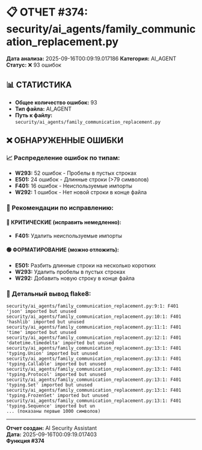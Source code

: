 # 📋 ОТЧЕТ #374: security/ai_agents/family_communication_replacement.py

**Дата анализа:** 2025-09-16T00:09:19.017186
**Категория:** AI_AGENT
**Статус:** ❌ 93 ошибок

## 📊 СТАТИСТИКА

- **Общее количество ошибок:** 93
- **Тип файла:** AI_AGENT
- **Путь к файлу:** `security/ai_agents/family_communication_replacement.py`

## ❌ ОБНАРУЖЕННЫЕ ОШИБКИ

### 📈 Распределение ошибок по типам:

- **W293:** 52 ошибок - Пробелы в пустых строках
- **E501:** 24 ошибок - Длинные строки (>79 символов)
- **F401:** 16 ошибок - Неиспользуемые импорты
- **W292:** 1 ошибок - Нет новой строки в конце файла

### 🎯 Рекомендации по исправлению:

#### 🔴 КРИТИЧЕСКИЕ (исправить немедленно):
- **F401:** Удалить неиспользуемые импорты

#### 🟢 ФОРМАТИРОВАНИЕ (можно отложить):
- **E501:** Разбить длинные строки на несколько коротких
- **W293:** Удалить пробелы в пустых строках
- **W292:** Добавить новую строку в конце файла

### 📝 Детальный вывод flake8:

```
security/ai_agents/family_communication_replacement.py:9:1: F401 'json' imported but unused
security/ai_agents/family_communication_replacement.py:10:1: F401 'hashlib' imported but unused
security/ai_agents/family_communication_replacement.py:11:1: F401 'time' imported but unused
security/ai_agents/family_communication_replacement.py:12:1: F401 'datetime.timedelta' imported but unused
security/ai_agents/family_communication_replacement.py:13:1: F401 'typing.Union' imported but unused
security/ai_agents/family_communication_replacement.py:13:1: F401 'typing.Callable' imported but unused
security/ai_agents/family_communication_replacement.py:13:1: F401 'typing.Protocol' imported but unused
security/ai_agents/family_communication_replacement.py:13:1: F401 'typing.Set' imported but unused
security/ai_agents/family_communication_replacement.py:13:1: F401 'typing.FrozenSet' imported but unused
security/ai_agents/family_communication_replacement.py:13:1: F401 'typing.Sequence' imported but un
... (показаны первые 1000 символов)
```

---
**Отчет создан:** AI Security Assistant  
**Дата:** 2025-09-16T00:09:19.017403  
**Функция #374**
